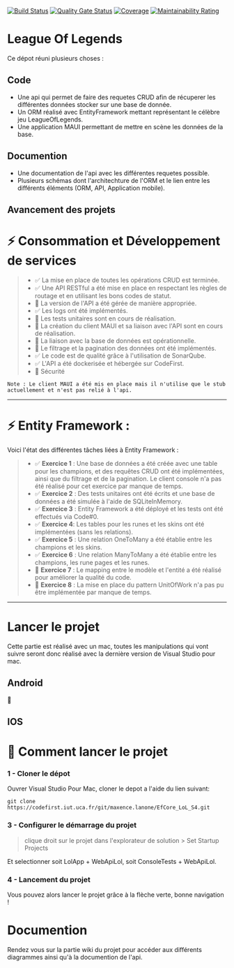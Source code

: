 [![Build Status](https://codefirst.iut.uca.fr/api/badges/maxence.lanone/EfCore_LoL_S4/status.svg)](https://codefirst.iut.uca.fr/maxence.lanone/EfCore_LoL_S4)
[![Quality Gate Status](https://codefirst.iut.uca.fr/sonar/api/project_badges/measure?project=EfCore_Lol_S4&metric=alert_status&token=bddb7be5fabeea33ecbe67cb7507d80b3690df07)](https://codefirst.iut.uca.fr/sonar/dashboard?id=EfCore_Lol_S4)
[![Coverage](https://codefirst.iut.uca.fr/sonar/api/project_badges/measure?project=EfCore_Lol_S4&metric=coverage&token=bddb7be5fabeea33ecbe67cb7507d80b3690df07)](https://codefirst.iut.uca.fr/sonar/dashboard?id=EfCore_Lol_S4)
[![Maintainability Rating](https://codefirst.iut.uca.fr/sonar/api/project_badges/measure?project=EfCore_Lol_S4&metric=sqale_rating&token=bddb7be5fabeea33ecbe67cb7507d80b3690df07)](https://codefirst.iut.uca.fr/sonar/dashboard?id=EfCore_Lol_S4)

# League Of Legends

Ce dépot réuni plusieurs choses :

## Code

- Une api qui permet de faire des requetes CRUD afin de récuperer les différentes données stocker sur une base de donnée.
- Un ORM réalisé avec EntityFramework mettant représentant le célèbre jeu LeagueOfLegends.
- Une application MAUI permettant de mettre en scène les données de la base.

## Documention

- Une documentation de l'api avec les différentes requetes possible.
- Plusieurs schémas dont l'architechture de l'ORM et le lien entre les différents éléments (ORM, API, Application mobile).

## Avancement des projets

# :zap: Consommation  et Développement de services

> * :white_check_mark: La mise en place de toutes les opérations CRUD est terminée.
> * :white_check_mark: Une API RESTful a été mise en place en respectant les règles de routage et en utilisant les bons codes de statut.
> * :construction: La version de l'API a été gérée de manière appropriée.
> * :white_check_mark: Les logs ont été implémentés.
> * :construction: Les tests unitaires sont en cours de réalisation.
> * :construction: La création du client MAUI et sa liaison avec l'API sont en cours de réalisation.
> * :construction: La liaison avec la base de données est opérationnelle.
> * :construction: Le filtrage et la pagination des données ont été implémentés.
> * :white_check_mark: Le code est de qualité grâce à l'utilisation de SonarQube.
> * :white_check_mark: L'API a été dockerisée et hébergée sur CodeFirst.
> * :construction: Sécurité

`Note : Le client MAUI a été mis en place mais il n'utilise que le stub actuellement et n'est pas relié à l'api.`


---


# :zap: Entity Framework :

Voici l'état des différentes tâches liées à Entity Framework :

> * :white_check_mark: **Exercice 1** : Une base de données a été créée avec une table pour les champions, et des requêtes CRUD ont été implémentées, ainsi que du filtrage et de la pagination. Le client console n'a pas été réalisé pour cet exercice par manque de temps.
> * :white_check_mark: **Exercice 2** : Des tests unitaires ont été écrits et une base de données a été simulée à l'aide de SQLiteInMemory.
> * :white_check_mark: **Exercice 3** : Entity Framework a été déployé et les tests ont été effectués via Code#0.
> * :white_check_mark: **Exercice 4**: Les tables pour les runes et les skins ont été implémentées (sans les relations).
> * :white_check_mark: **Exercice 5** : Une relation OneToMany a été établie entre les champions et les skins.
> * :white_check_mark: **Exercice 6** : Une relation ManyToMany a été établie entre les champions, les rune pages et les runes.
> * :construction: **Exercice 7** : Le mapping entre le modèle et l'entité a été réalisé pour améliorer la qualité du code.
> * :construction: **Exercice 8** : La mise en place du pattern UnitOfWork n'a pas pu être implémentée par manque de temps.
--- 


# Lancer le projet

Cette partie est réalisé avec un mac, toutes les manipulations qui vont suivre seront donc réalisé avec la dernière version de Visual Studio pour mac.

## Android

:construction:

## IOS

# :rocket: Comment lancer le projet 

### 1 - Cloner le dépot 

Ouvrer Visual Studio Pour Mac, cloner le depot a l'aide du lien suivant:

    git clone https://codefirst.iut.uca.fr/git/maxence.lanone/EfCore_LoL_S4.git


### 3 - Configurer le démarrage du projet 

> clique droit sur le projet dans l'explorateur de solution > Set Startup Projects  

Et selectionner soit LolApp + WebApiLol, soit ConsoleTests + WebApiLol.
### 4 - Lancement du projet

Vous pouvez alors lancer le projet grâce à la flèche verte, bonne navigation !

# Documention

Rendez vous sur la partie wiki du projet pour accéder aux différents diagrammes ainsi qu'à la documention de l'api.